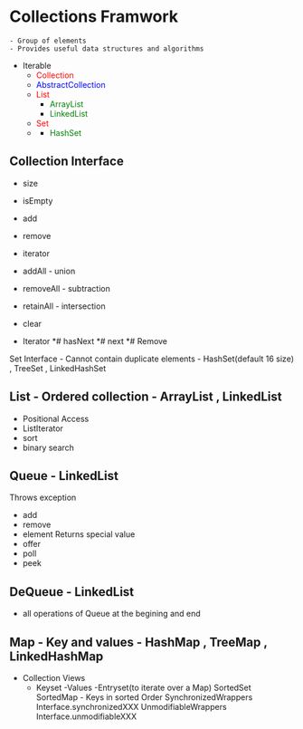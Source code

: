 # Collections Framwork
    - Group of elements
    - Provides useful data structures and algorithms

 * Iterable
   *  <font color='red'>Collection</font>
     * <span style="color:blue">AbstractCollection</span>
     * <span style="color:red">List</span>
       * <span style="color:green">ArrayList</span>
       * <span style="color:green">LinkedList</span>
     * <span style="color:red">Set</span>
     * <span style="color:blue"></span>
       * <span style="color:green">HashSet</span>
## Collection Interface
  * size
  * isEmpty
  * add
  * remove
  * iterator

  * addAll - union
  * removeAll - subtraction
  * retainAll - intersection
  * clear
  
 * Iterator
    *# hasNext
    *# next
    *# Remove
    
Set Interface - Cannot contain duplicate elements - HashSet(default 16 size) , TreeSet , LinkedHashSet

## List - Ordered collection - ArrayList , LinkedList
- Positional Access
- ListIterator
- sort
- binary search

## Queue - LinkedList
Throws exception
- add
- remove
- element
Returns special value
- offer
- poll
- peek
## DeQueue - LinkedList
- all operations of Queue at the begining and end
## Map - Key and values - HashMap , TreeMap , LinkedHashMap
- Collection Views
  - Keyset
  -Values
  -Entryset(to iterate over a Map)
SortedSet
SortedMap - Keys in sorted Order
SynchronizedWrappers
  Interface.synchronizedXXX
UnmodifiableWrappers
  Interface.unmodifiableXXX
